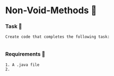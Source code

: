 # Non-Void-Methods 🍵

### Task 🐧
```
Create code that completes the following task:


```
### Requirements 🏫
```
1. A .java file
2. 
```
